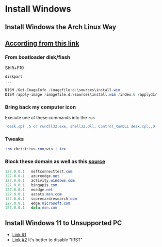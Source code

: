 # Install Windows

## Install Windows the Arch Linux Way

## [According from this link][docreflnk]

### From boatloader disk/flash

Shift+F10

```powershell
diskpart
...
```

```powershell
DISM /Get-ImageInfo /imagefile:d:\sources\install.wim
DISM /apply-image /imagefile:d:\sources\install.wim /index:6 /applydir:c:
```

### Bring back my computer icon

Execute one of these commands into the `run`

```powershell
'desk.cpl ,5 or rundll32.exe, shell32.dll, Control_RunDLL desk.cpl,,0'
```

### Tweaks

```powershell
irm christitus.com/win | iex
```

### Block these domain as well as this [source]

```powershell
127.0.0.1   msftconnecttest.com
127.0.0.1   azureedge.net
127.0.0.1   activity.windows.com
127.0.0.1   bingapis.com
127.0.0.1   msedge.net
127.0.0.1   assets.msn.com
127.0.0.1   scorecardresearch.com
127.0.0.1   edge.microsoft.com
127.0.0.1   data.msn.com
```

## Install Windows 11 to Unsupported PC

- [Link #1]
- [Link #2]  It's better to disable "IRST"

<!-- links -->

[docreflnk]: https://christitus.com/install-windows-the-arch-linux-way
[source]: https://www.youtube.com/watch?v=IJr2DcffquI
[Link #1]: https://pureinfotech.com/install-windows-11-unsupported-pc/amp/
[Link #2]: https://www.asus.com/support/faq/1044458/#A2
